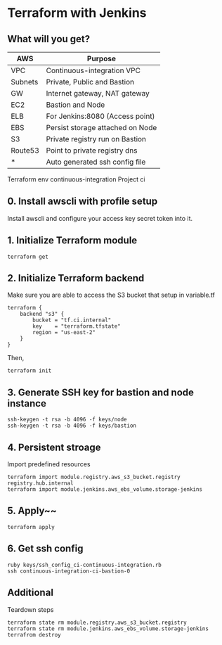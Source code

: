 # Terraform with Jenkins
## What will you get?
| AWS    | Purpose                          |
|--------|----------------------------------|
| VPC    | Continuous-integration VPC       |
| Subnets| Private, Public and Bastion      |
| GW     | Internet gateway, NAT gateway    |
| EC2    | Bastion and Node                 |
| ELB    | For Jenkins:8080 (Access point)  |
| EBS    | Persist storage attached on Node |
| S3     | Private registry run on Bastion  |
| Route53| Point to private registry dns    |
| *      | Auto generated ssh config file   |

Terraform env continuous-integration
Project ci
## 0. Install awscli with profile setup
Install awscli and configure your access key secret token into it.
## 1. Initialize Terraform module
```language
terraform get
```
## 2. Initialize Terraform backend
Make sure you are able to access the S3 bucket that setup in variable.tf
```language
terraform {
    backend "s3" {
        bucket = "tf.ci.internal"
        key    = "terraform.tfstate"
        region = "us-east-2"
    }
}

```
Then,
```language
terraform init
```
## 3. Generate SSH key for bastion and node instance
```language
ssh-keygen -t rsa -b 4096 -f keys/node
ssh-keygen -t rsa -b 4096 -f keys/bastion
```
## 4. Persistent stroage
Import predefined resources
```language
terraform import module.registry.aws_s3_bucket.registry registry.hub.internal
terraform import module.jenkins.aws_ebs_volume.storage-jenkins
```
## 5. Apply~~
```language
terraform apply
```

## 6. Get ssh config
```language
ruby keys/ssh_config_ci-continuous-integration.rb
ssh continuous-integration-ci-bastion-0
```

## Additional
Teardown steps
```language
terraform state rm module.registry.aws_s3_bucket.registry
terraform state rm module.jenkins.aws_ebs_volume.storage-jenkins
terrafrom destroy
```
